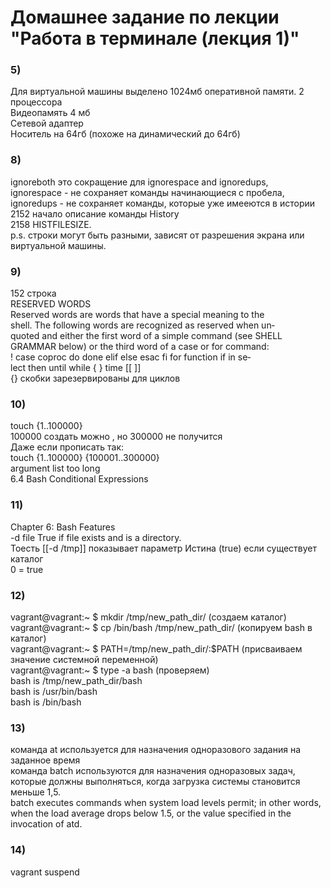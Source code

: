 # Домашнее задание по лекции "Работа в терминале (лекция 1)"

### 5)
Для виртуальной машины выделено 1024мб оперативной памяти. 2 процессора  
Видеопамять 4 мб  
Сетевой адаптер  
Носитель на 64гб (похоже на динамический до 64гб)  


### 8)
 ignoreboth это сокращение для ignorespace and ignoredups,   
    ignorespace - не сохраняет команды начинающиеся с пробела,   
    ignoredups - не сохраняет команды, которые уже имееются в истории  
2152 начало описание команды History  
2158 HISTFILESIZE.  
p.s. строки могут быть разными, зависят от разрешения экрана или виртуальной машины.  


### 9) 
152 строка  
RESERVED WORDS  
       Reserved  words  are  words  that  have a special meaning to the  
       shell.  The following words are recognized as reserved when  un‐  
       quoted  and either the first word of a simple command (see SHELL  
       GRAMMAR below) or the third word of a case or for command:  
       ! case  coproc  do done elif else esac fi for function if in se‐  
       lect then until while { } time [[ ]]  
{} скобки зарезервированы для циклов  


### 10) 
touch {1..100000}  
100000 создать можно , но 300000 не получится  
Даже если прописать так:  
 touch {1..100000} {100001..300000}  
argument list too long  
6.4 Bash Conditional Expressions  

### 11)
Chapter 6: Bash Features  
-d file True if file exists and is a directory.  
Тоесть [[-d /tmp]] показывает параметр Истина (true) если существует каталог  
0 = true


### 12) 
vagrant@vagrant:~ $ mkdir /tmp/new_path_dir/ (создаем каталог)  
vagrant@vagrant:~ $ cp /bin/bash /tmp/new_path_dir/ (копируем bash в каталог)  
vagrant@vagrant:~ $ PATH=/tmp/new_path_dir/:$PATH (присваиваем значение системной переменной)  
vagrant@vagrant:~ $ type -a bash (проверяем)  
bash is /tmp/new_path_dir/bash  
bash is /usr/bin/bash  
bash is /bin/bash  


### 13)
команда at используется для назначения одноразового задания на заданное время  
команда batch используются для  назначения одноразовых задач, которые должны выполняться, когда загрузка системы становится меньше 1,5.  
batch   executes  commands  when system load levels permit; in other words, when the load average drops below 1.5, or the value specified in the invocation of atd.  


### 14)
vagrant suspend  
